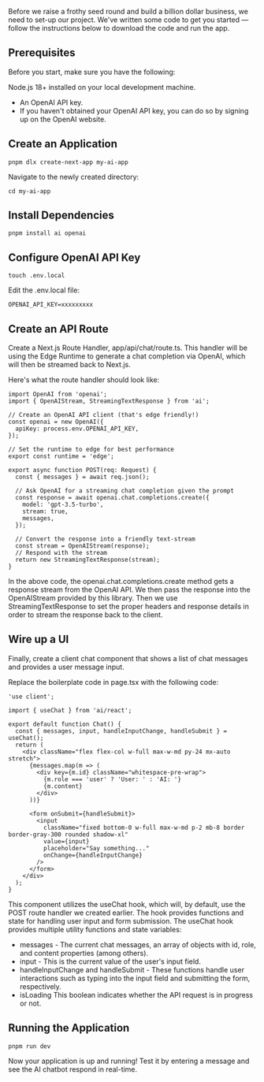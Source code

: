 Before we raise a frothy seed round and build a billion dollar business, we need to set-up our project. We've written some code to get you started — follow the instructions below to download the code and run the app.

## Prerequisites

Before you start, make sure you have the following:

Node.js 18+ installed on your local development machine.
- An OpenAI API key.
- If you haven't obtained your OpenAI API key, you can do so by signing up on the OpenAI website.

## Create an Application

```
pnpm dlx create-next-app my-ai-app
```

Navigate to the newly created directory:

```
cd my-ai-app
```

## Install Dependencies

```
pnpm install ai openai
```

## Configure OpenAI API Key

```
touch .env.local
```

Edit the .env.local file:

```
OPENAI_API_KEY=xxxxxxxxx
```


## Create an API Route

Create a Next.js Route Handler, app/api/chat/route.ts. This handler will be using the Edge Runtime to generate a chat completion via OpenAI, which will then be streamed back to Next.js.

Here's what the route handler should look like:

```
import OpenAI from 'openai';
import { OpenAIStream, StreamingTextResponse } from 'ai';
 
// Create an OpenAI API client (that's edge friendly!)
const openai = new OpenAI({
  apiKey: process.env.OPENAI_API_KEY,
});
 
// Set the runtime to edge for best performance
export const runtime = 'edge';
 
export async function POST(req: Request) {
  const { messages } = await req.json();
 
  // Ask OpenAI for a streaming chat completion given the prompt
  const response = await openai.chat.completions.create({
    model: 'gpt-3.5-turbo',
    stream: true,
    messages,
  });
 
  // Convert the response into a friendly text-stream
  const stream = OpenAIStream(response);
  // Respond with the stream
  return new StreamingTextResponse(stream);
}
```

In the above code, the openai.chat.completions.create method gets a response stream from the OpenAI API. We then pass the response into the OpenAIStream provided by this library. Then we use StreamingTextResponse to set the proper headers and response details in order to stream the response back to the client.

## Wire up a UI

Finally, create a client chat component that shows a list of chat messages and provides a user message input.

Replace the boilerplate code in page.tsx with the following code:

```
'use client';
 
import { useChat } from 'ai/react';
 
export default function Chat() {
  const { messages, input, handleInputChange, handleSubmit } = useChat();
  return (
    <div className="flex flex-col w-full max-w-md py-24 mx-auto stretch">
      {messages.map(m => (
        <div key={m.id} className="whitespace-pre-wrap">
          {m.role === 'user' ? 'User: ' : 'AI: '}
          {m.content}
        </div>
      ))}
 
      <form onSubmit={handleSubmit}>
        <input
          className="fixed bottom-0 w-full max-w-md p-2 mb-8 border border-gray-300 rounded shadow-xl"
          value={input}
          placeholder="Say something..."
          onChange={handleInputChange}
        />
      </form>
    </div>
  );
}
```

This component utilizes the useChat hook, which will, by default, use the POST route handler we created earlier. The hook provides functions and state for handling user input and form submission. The useChat hook provides multiple utility functions and state variables:

- messages - The current chat messages, an array of objects with id, role, and content properties (among others).
- input - This is the current value of the user's input field.
- handleInputChange and handleSubmit - These functions handle user interactions such as typing into the input field and submitting the form, respectively.
- isLoading This boolean indicates whether the API request is in progress or not.

## Running the Application

```
pnpm run dev
```

Now your application is up and running! Test it by entering a message and see the AI chatbot respond in real-time.

